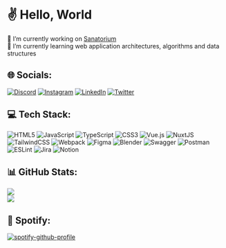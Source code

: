 # ✌️ Hello, World
🔭 I’m currently working on [Sanatorium](https://sanatorium-is.ru/)  <br>🌱 I’m currently learning web application architectures, algorithms and data structures


## 🌐 Socials:
[![Discord](https://img.shields.io/badge/Discord-%237289DA.svg?logo=discord&logoColor=white)](https://discord.gg/suppolyar#1964) [![Instagram](https://img.shields.io/badge/Instagram-%23E4405F.svg?logo=Instagram&logoColor=white)](https://instagram.com/suppolyar) [![LinkedIn](https://img.shields.io/badge/LinkedIn-%230077B5.svg?logo=linkedin&logoColor=white)](https://linkedin.com/in/suppolyar) [![Twitter](https://img.shields.io/badge/Twitter-%231DA1F2.svg?logo=Twitter&logoColor=white)](https://twitter.com/suppolyar) 

## 💻 Tech Stack:
![HTML5](https://img.shields.io/badge/html5-%23E34F26.svg?style=flat&logo=html5&logoColor=white) ![JavaScript](https://img.shields.io/badge/javascript-%23323330.svg?style=flat&logo=javascript&logoColor=%23F7DF1E) ![TypeScript](https://img.shields.io/badge/typescript-%23007ACC.svg?style=flat&logo=typescript&logoColor=white) ![CSS3](https://img.shields.io/badge/css3-%231572B6.svg?style=flat&logo=css3&logoColor=white) ![Vue.js](https://img.shields.io/badge/vuejs-%2335495e.svg?style=flat&logo=vuedotjs&logoColor=%234FC08D) ![NuxtJS](https://img.shields.io/badge/Nuxt-black?style=flat&logo=nuxt.js&logoColor=white) ![TailwindCSS](https://img.shields.io/badge/tailwindcss-%2338B2AC.svg?style=flat&logo=tailwind-css&logoColor=white) ![Webpack](https://img.shields.io/badge/webpack-%238DD6F9.svg?style=flat&logo=webpack&logoColor=black) ![Figma](https://img.shields.io/badge/figma-%23F24E1E.svg?style=flat&logo=figma&logoColor=white) ![Blender](https://img.shields.io/badge/blender-%23F5792A.svg?style=flat&logo=blender&logoColor=white) ![Swagger](https://img.shields.io/badge/-Swagger-%23Clojure?style=flat&logo=swagger&logoColor=white) ![Postman](https://img.shields.io/badge/Postman-FF6C37?style=flat&logo=postman&logoColor=white) ![ESLint](https://img.shields.io/badge/ESLint-4B3263?style=flat&logo=eslint&logoColor=white) ![Jira](https://img.shields.io/badge/jira-%230A0FFF.svg?style=flat&logo=jira&logoColor=white) ![Notion](https://img.shields.io/badge/Notion-%23000000.svg?style=flat&logo=notion&logoColor=white)
## 📊 GitHub Stats:
![](https://github-readme-streak-stats.herokuapp.com/?user=suppolyar&theme=vue&hide_border=true)<br/>
![](https://github-readme-stats.vercel.app/api/top-langs/?username=suppolyar&theme=vue&hide_border=true&include_all_commits=true&count_private=true&layout=compact)
## 🎵 Spotify:  
[![spotify-github-profile](https://spotify-github-profile.vercel.app/api/view?uid=314km445vrkp44relpr7gzyt3gaq&cover_image=true&theme=default&show_offline=false&background_color=121212&interchange=false&bar_color=53b14f&bar_color_cover=false)](https://github.com/kittinan/spotify-github-profile)
